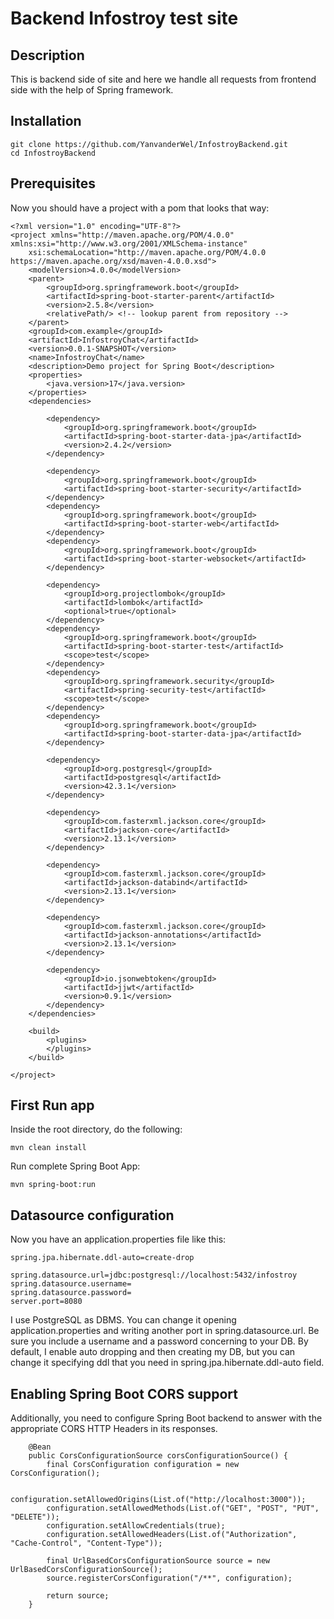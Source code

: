 # Backend Infostroy test site

## Description

This is backend side of site and here we handle 
all requests from frontend side with the help of Spring framework.

## Installation

````
git clone https://github.com/YanvanderWel/InfostroyBackend.git
cd InfostroyBackend
````
## Prerequisites
Now you should have a project with a pom that looks that way:

````
<?xml version="1.0" encoding="UTF-8"?>
<project xmlns="http://maven.apache.org/POM/4.0.0" xmlns:xsi="http://www.w3.org/2001/XMLSchema-instance"
	xsi:schemaLocation="http://maven.apache.org/POM/4.0.0 https://maven.apache.org/xsd/maven-4.0.0.xsd">
	<modelVersion>4.0.0</modelVersion>
	<parent>
		<groupId>org.springframework.boot</groupId>
		<artifactId>spring-boot-starter-parent</artifactId>
		<version>2.5.8</version>
		<relativePath/> <!-- lookup parent from repository -->
	</parent>
	<groupId>com.example</groupId>
	<artifactId>InfostroyChat</artifactId>
	<version>0.0.1-SNAPSHOT</version>
	<name>InfostroyChat</name>
	<description>Demo project for Spring Boot</description>
	<properties>
		<java.version>17</java.version>
	</properties>
	<dependencies>

		<dependency>
			<groupId>org.springframework.boot</groupId>
			<artifactId>spring-boot-starter-data-jpa</artifactId>
			<version>2.4.2</version>
		</dependency>

		<dependency>
			<groupId>org.springframework.boot</groupId>
			<artifactId>spring-boot-starter-security</artifactId>
		</dependency>
		<dependency>
			<groupId>org.springframework.boot</groupId>
			<artifactId>spring-boot-starter-web</artifactId>
		</dependency>
		<dependency>
			<groupId>org.springframework.boot</groupId>
			<artifactId>spring-boot-starter-websocket</artifactId>
		</dependency>

		<dependency>
			<groupId>org.projectlombok</groupId>
			<artifactId>lombok</artifactId>
			<optional>true</optional>
		</dependency>
		<dependency>
			<groupId>org.springframework.boot</groupId>
			<artifactId>spring-boot-starter-test</artifactId>
			<scope>test</scope>
		</dependency>
		<dependency>
			<groupId>org.springframework.security</groupId>
			<artifactId>spring-security-test</artifactId>
			<scope>test</scope>
		</dependency>
        <dependency>
            <groupId>org.springframework.boot</groupId>
            <artifactId>spring-boot-starter-data-jpa</artifactId>
        </dependency>

		<dependency>
			<groupId>org.postgresql</groupId>
			<artifactId>postgresql</artifactId>
			<version>42.3.1</version>
		</dependency>

		<dependency>
			<groupId>com.fasterxml.jackson.core</groupId>
			<artifactId>jackson-core</artifactId>
			<version>2.13.1</version>
		</dependency>

		<dependency>
			<groupId>com.fasterxml.jackson.core</groupId>
			<artifactId>jackson-databind</artifactId>
			<version>2.13.1</version>
		</dependency>

		<dependency>
			<groupId>com.fasterxml.jackson.core</groupId>
			<artifactId>jackson-annotations</artifactId>
			<version>2.13.1</version>
		</dependency>

		<dependency>
			<groupId>io.jsonwebtoken</groupId>
			<artifactId>jjwt</artifactId>
			<version>0.9.1</version>
		</dependency>
    </dependencies>

	<build>
		<plugins>
		</plugins>
	</build>

</project>

````

## First Run app

Inside the root directory, do the following:

````
mvn clean install
````

Run complete Spring Boot App:

````
mvn spring-boot:run
````

## Datasource configuration
Now you have an application.properties file like this:

````
spring.jpa.hibernate.ddl-auto=create-drop

spring.datasource.url=jdbc:postgresql://localhost:5432/infostroy
spring.datasource.username=
spring.datasource.password=
server.port=8080
````

I use PostgreSQL as DBMS. You can change it opening application.properties and 
writing another port in spring.datasource.url. 
Be sure you include a username and a password concerning to your DB. By default, I enable auto dropping and then
creating my DB, but you can change it
specifying ddl that you need in spring.jpa.hibernate.ddl-auto field.

## Enabling Spring Boot CORS support
Additionally, you need to configure Spring Boot backend
to answer with the appropriate CORS HTTP Headers in its responses.
````
    @Bean
    public CorsConfigurationSource corsConfigurationSource() {
        final CorsConfiguration configuration = new CorsConfiguration();

        configuration.setAllowedOrigins(List.of("http://localhost:3000"));
        configuration.setAllowedMethods(List.of("GET", "POST", "PUT", "DELETE"));
        configuration.setAllowCredentials(true);
        configuration.setAllowedHeaders(List.of("Authorization", "Cache-Control", "Content-Type"));

        final UrlBasedCorsConfigurationSource source = new UrlBasedCorsConfigurationSource();
        source.registerCorsConfiguration("/**", configuration);

        return source;
    }
````